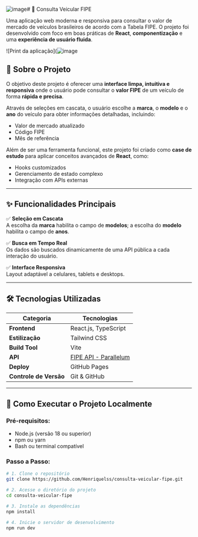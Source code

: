![image](https://github.com/user-attachments/assets/5ba202c5-db3f-41a5-a5a8-350ba87496fd)# 🚗 Consulta Veicular FIPE

Uma aplicação web moderna e responsiva para consultar o valor de mercado de veículos brasileiros de acordo com a Tabela FIPE. O projeto foi desenvolvido com foco em boas práticas de **React**, **componentização** e uma **experiência de usuário fluida**.

![Print da aplicação](![image](https://github.com/user-attachments/assets/302a6ab6-1953-4049-becb-442fd8258f5d)


## 📜 Sobre o Projeto

O objetivo deste projeto é oferecer uma **interface limpa, intuitiva e responsiva** onde o usuário pode consultar o **valor FIPE** de um veículo de forma **rápida e precisa**. 

Através de seleções em cascata, o usuário escolhe a **marca**, o **modelo** e o **ano** do veículo para obter informações detalhadas, incluindo:

- Valor de mercado atualizado
- Código FIPE
- Mês de referência

Além de ser uma ferramenta funcional, este projeto foi criado como **case de estudo** para aplicar conceitos avançados de **React**, como:

- Hooks customizados
- Gerenciamento de estado complexo
- Integração com APIs externas

---

## ✨ Funcionalidades Principais

✅ **Seleção em Cascata**  
A escolha da **marca** habilita o campo de **modelos**; a escolha do **modelo** habilita o campo de **anos**.

✅ **Busca em Tempo Real**  
Os dados são buscados dinamicamente de uma API pública a cada interação do usuário.

✅ **Interface Responsiva**  
Layout adaptável a celulares, tablets e desktops.

---

## 🛠️ Tecnologias Utilizadas

| Categoria             | Tecnologias                          |
|-----------------------|---------------------------------------|
| **Frontend**          | React.js, TypeScript                  |
| **Estilização**       | Tailwind CSS                          |
| **Build Tool**        | Vite                                   |
| **API**               | [FIPE API - Parallelum](https://deividfortuna.github.io/fipe/) |
| **Deploy**            | GitHub Pages                          |
| **Controle de Versão**| Git & GitHub                           |

---

## 🚀 Como Executar o Projeto Localmente

### Pré-requisitos:
- Node.js (versão 18 ou superior)
- npm ou yarn
- Bash ou terminal compatível

### Passo a Passo:

```bash
# 1. Clone o repositório
git clone https://github.com/Henriquelss/consulta-veicular-fipe.git

# 2. Acesse o diretório do projeto
cd consulta-veicular-fipe

# 3. Instale as dependências
npm install

# 4. Inicie o servidor de desenvolvimento
npm run dev
